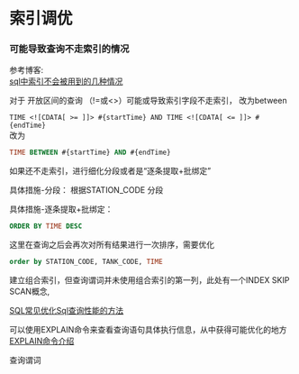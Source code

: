 # 索引调优

### 可能导致查询不走索引的情况

参考博客:  
[sql中索引不会被用到的几种情况](https://www.cnblogs.com/xuyou551/p/9482315.html)

对于 开放区间的查询 （!=或<>）可能或导致索引字段不走索引，
改为between

```TIME <![CDATA[ >= ]]> #{startTime} AND TIME <![CDATA[ <= ]]> #{endTime}```   
改为
```sql
TIME BETWEEN #{startTime} AND #{endTime}
```
如果还不走索引，进行细化分段或者是“逐条提取+批绑定”

具体措施-分段：
根据STATION_CODE 分段



具体措施-逐条提取+批绑定：


```sql
ORDER BY TIME DESC 
```
这里在查询之后会再次对所有结果进行一次排序，需要优化
```sql
order by STATION_CODE, TANK_CODE, TIME 
```

建立组合索引，但查询谓词并未使用组合索引的第一列，此处有一个INDEX SKIP SCAN概念,

[SQL常见优化Sql查询性能的方法](https://www.cnblogs.com/williamjie/p/9389530.html)


可以使用EXPLAIN命令来查看查询语句具体执行信息，从中获得可能优化的地方
[EXPLAIN命令介绍](https://www.cnblogs.com/DreamDrive/p/7752960.html)


查询谓词 